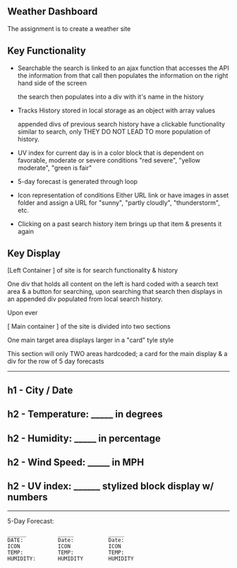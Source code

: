 ## Weather Dashboard

The assignment is to create a weather site

## Key Functionality

* Searchable
    the search is linked to an ajax function that accesses the API
        the information from that call then populates the information on the right hand side of the screen
    
    the search then populates into a div with it's name in the history

* Tracks History
    stored in local storage as an object with array values
    
    appended divs of previous search history have a clickable functionality similar to search, only THEY DO NOT LEAD TO more population of history. 

* UV index for current day  is in a color block that is dependent on favorable, moderate or severe conditions
    "red severe", "yellow moderate", "green is fair"

* 5-day forecast is generated through loop

* Icon representation of conditions
    Either URL link or have images in asset folder and assign a URL for "sunny", "partly cloudly", "thunderstorm", etc.

* Clicking on a past search history item brings up that item & presents it again


## Key Display

[Left Container ] 
of site is for search functionality & history

One div that holds all content on the left is hard coded with a search text area & a button for searching, upon searching that search then displays in an appended div populated from local search history. 

Upon ever


[ Main container ] 
of the site is divided into two sections

One main target area displays larger
in a "card" tyle style

This section will only TWO areas hardcoded; a card for the main display & a div for the row of 5 day forecasts
_____________________________________________________
## h1 - City / Date

## h2 - Temperature: _____     in degrees

## h2 - Humidity: _____    in percentage

## h2 - Wind Speed: _____  in MPH

## h2 - UV index: ______ stylized block display w/ numbers
______________________________________________________

5-Day Forecast:

    ______          _____           _____      
    DATE:           Date:           Date:
    ICON            ICON            ICON
    TEMP:           TEMP:           TEMP:
    HUMIDITY:       HUMIDITY        HUMIDITY



